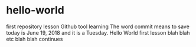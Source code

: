 # hello-world
first repository lesson
Github tool learning
The word commit means to save
today is June 19, 2018
and it is a Tuesday.
Hello World first lesson
blah blah etc
blah blah continues

